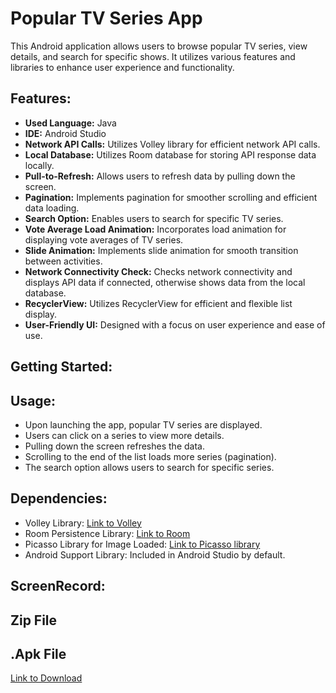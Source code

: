 # Popular TV Series App

This Android application allows users to browse popular TV series, view details, and search for specific shows. It utilizes various features and libraries to enhance user experience and functionality.

## Features:

- **Used Language:** Java
- **IDE:** Android Studio
- **Network API Calls:** Utilizes Volley library for efficient network API calls.
- **Local Database:** Utilizes Room database for storing API response data locally.
- **Pull-to-Refresh:** Allows users to refresh data by pulling down the screen.
- **Pagination:** Implements pagination for smoother scrolling and efficient data loading.
- **Search Option:** Enables users to search for specific TV series.
- **Vote Average Load Animation:** Incorporates load animation for displaying vote averages of TV series.
- **Slide Animation:** Implements slide animation for smooth transition between activities.
- **Network Connectivity Check:** Checks network connectivity and displays API data if connected, otherwise shows data from the local database.
- **RecyclerView:** Utilizes RecyclerView for efficient and flexible list display.
- **User-Friendly UI:** Designed with a focus on user experience and ease of use.


## Getting Started:


## Usage:

- Upon launching the app, popular TV series are displayed.
- Users can click on a series to view more details.
- Pulling down the screen refreshes the data.
- Scrolling to the end of the list loads more series (pagination).
- The search option allows users to search for specific series.

## Dependencies:

- Volley Library: [Link to Volley](https://github.com/google/volley)
- Room Persistence Library: [Link to Room](https://developer.android.com/topic/libraries/architecture/room](https://developer.android.com/topic/libraries/architecture/room))
- Picasso Library for Image Loaded: [Link to Picasso library](https://github.com/square/picasso?tab=readme-ov-file#download)
- Android Support Library: Included in Android Studio by default.

## ScreenRecord:

## Zip File

## .Apk File
[Link to Download](https://github.com/Shivu1126/Popular-Tv-Series/blob/master/popular-tv-series.apk)
